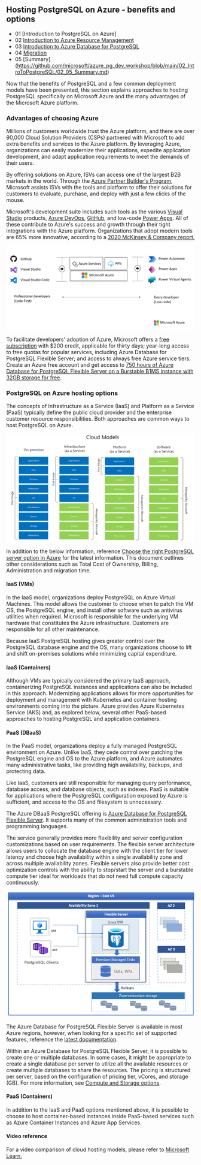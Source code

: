 ## Hosting PostgreSQL on Azure - benefits and options

- 01 [Introduction to PostgreSQL on Azure]
- 02 [Introduction to Azure Resource Management](https://github.com/microsoft/azure_pg_dev_workshop/blob/main/02_IntroToPostgreSQL/02_02_Introduction_to_Azure_resource_mgmt.md)
- 03 [Introduction to Azure Database for PostgreSQL](https://github.com/microsoft/azure_pg_dev_workshop/blob/main/02_IntroToPostgreSQL/02_03_Introduction_to_Azure_PaaS_PostgreSQL.md)
- 04 [Migration](https://github.com/microsoft/azure_pg_dev_workshop/blob/main/02_IntroToPostgreSQL/02_04_Migration.md)
- 05 [Summary] (https://github.com/microsoft/azure_pg_dev_workshop/blob/main/02_IntroToPostgreSQL/02_05_Summary.md)

Now that the benefits of PostgreSQL and a few common deployment models have been presented, this section explains approaches to hosting PostgreSQL specifically on Microsoft Azure and the many advantages of the Microsoft Azure platform.

### Advantages of choosing Azure

Millions of customers worldwide trust the Azure platform, and there are over 90,000 Cloud Solution Providers (CSPs) partnered with Microsoft to add extra benefits and services to the Azure platform. By leveraging Azure, organizations can easily modernize their applications, expedite application development, and adapt application requirements to meet the demands of their users.

By offering solutions on Azure, ISVs can access one of the largest B2B markets in the world. Through the [Azure Partner Builder's Program](https://partner.microsoft.com/marketing/azure-isv-technology-partners), Microsoft assists ISVs with the tools and platform to offer their solutions for customers to evaluate, purchase, and deploy with just a few clicks of the mouse.

Microsoft's development suite includes such tools as the various [Visual Studio](https://visualstudio.microsoft.com/) products, [Azure DevOps](https://dev.azure.com/), [GitHub](https://github.com/), and low-code [Power Apps](https://powerapps.microsoft.com/). All of these contribute to Azure's success and growth through their tight integrations with the Azure platform. Organizations that adopt modern tools are 65% more innovative, according to a [2020 McKinsey & Company report.](https://azure.microsoft.com/mediahandler/files/resourcefiles/developer-velocity-how-software-excellence-fuels-business-performance/Developer-Velocity-How-software-excellence-fuels-business-performance-v4.pdf)

![This image demonstrates common development tools on the Microsoft cloud platform to expedite application development.](media/ISV-Tech-Builders-tools-white.png "Microsoft cloud tooling")

To facilitate developers' adoption of Azure, Microsoft offers a [free subscription](https://azure.microsoft.com/free/search/) with $200 credit, applicable for thirty days; year-long access to free quotas for popular services, including Azure Database for PostgreSQL Flexible Server; and access to always free Azure service tiers. Create an Azure free account and get access to [750 hours of Azure Database for PostgreSQL Flexible Server on a Burstable B1MS instance with 32GB storage for free](https://learn.microsoft.com/azure/postgresql/flexible-server/how-to-deploy-on-azure-free-account).

### PostgreSQL on Azure hosting options

The concepts of Infrastructure as a Service (IaaS) and Platform as a Service (PaaS) typically define the public cloud provider and the enterprise customer resource responsibilities. Both approaches are common ways to host PostgreSQL on Azure.

![This diagram shows the cloud adoption strategy.](media/cloud-adoption-strategies.png "Cloud adoption strategy")

In addition to the below information, reference [Choose the right PostgreSQL server option in Azure](https://learn.microsoft.com/azure/postgresql/flexible-server/overview-postgres-choose-server-options) for the latest information. This document outlines other considerations such as Total Cost of Ownership, Billing, Administration and migration time.

#### IaaS (VMs)

In the IaaS model, organizations deploy PostgreSQL on Azure Virtual Machines. This model allows the customer to choose when to patch the VM OS, the PostgreSQL engine, and install other software such as antivirus utilities when required. Microsoft is responsible for the underlying VM hardware that constitutes the Azure infrastructure. Customers are responsible for all other maintenance.

Because IaaS PostgreSQL hosting gives greater control over the PostgreSQL database engine and the OS, many organizations choose to lift and shift on-premises solutions while minimizing capital expenditure.

#### IaaS (Containers)

Although VMs are typically considered the primary IaaS approach, containerizing PostgreSQL instances and applications can also be included in this approach. Modernizing applications allows for more opportunities for deployment and management with Kubernetes and container hosting environments coming into the picture. Azure provides Azure Kubernetes Service (AKS) and, as explored below, several other PaaS-based approaches to hosting PostgreSQL and application containers.

#### PaaS (DBaaS)

In the PaaS model, organizations deploy a fully managed PostgreSQL environment on Azure. Unlike IaaS, they cede control over patching the PostgreSQL engine and OS to the Azure platform, and Azure automates many administrative tasks, like providing high availability, backups, and protecting data.

Like IaaS, customers are still responsible for managing query performance, database access, and database objects, such as indexes. PaaS is suitable for applications where the PostgreSQL configuration exposed by Azure is sufficient, and access to the OS and filesystem is unnecessary.

The Azure DBaaS PostgreSQL offering is [Azure Database for PostgreSQL Flexible Server](https://azure.microsoft.com/services/PostgreSQL/#features). It supports many of the common administration tools and programming languages.

The service generally provides more flexibility and server configuration customizations based on user requirements. The flexible server architecture allows users to collocate the database engine with the client tier for lower latency and choose high availability within a single availability zone and across multiple availability zones. Flexible servers also provide better cost optimization controls with the ability to stop/start the server and a burstable compute tier ideal for workloads that do not need full compute capacity continuously.

![PostgreSQL and Availablity Zones](media/overview-flexible-server.png)

The Azure Database for PostgreSQL Flexible Server is available in most Azure regions, however, when looking for a specific set of supported features, reference the [latest documentation](https://learn.microsoft.com/azure/postgresql/flexible-server/overview#azure-regions).

Within an Azure Database for PostgreSQL Flexible Server, it is possible to create one or multiple databases. In some cases, it might be appropriate to create a single database per server to utilize all the available resources or create multiple databases to share the resources. The pricing is structured per server, based on the configuration of pricing tier, vCores, and storage (GB). For more information, see [Compute and Storage options](https://learn.microsoft.com/azure/postgresql/flexible-server/concepts-compute-storage).

#### PaaS (Containers)

In addition to the IaaS and PaaS options mentioned above, it is possible to choose to host container-based instances inside PaaS-based services such as Azure Container Instances and Azure App Services.

#### Video reference

For a video comparison of cloud hosting models, please refer to [Microsoft Learn.](https://learn.microsoft.com/learn/modules/cmu-cloud-computing-overview/4-building-blocks)
